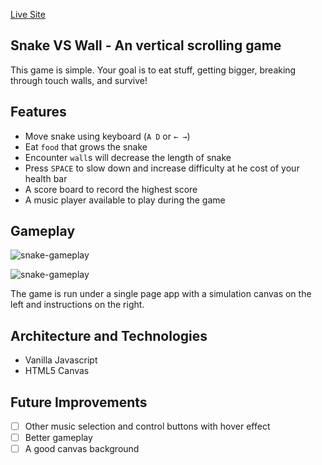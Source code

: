 [Live Site](https://snake-vs-wall.herokuapp.com/)


## Snake VS Wall - An vertical scrolling game

This game is simple. Your goal is to eat stuff, getting bigger, breaking through touch walls, and survive!

## Features

+ Move snake using keyboard (`A D` or `← →`)
+ Eat `food` that grows the snake
+ Encounter `wall`s will decrease the length of snake
+ Press `SPACE` to slow down and increase difficulty at he cost of your health bar
+ A score board to record the highest score
+ A music player available to play during the game

## Gameplay

![snake-gameplay](https://i.imgur.com/qT28U6A.gif)

![snake-gameplay](https://i.imgur.com/ixFRyQN.gif)


The game is run under a single page app with a simulation canvas on the left and instructions on the right.

## Architecture and Technologies

+ Vanilla Javascript
+ HTML5 Canvas

## Future Improvements

 - [ ] Other music selection and control buttons with hover effect
 - [ ] Better gameplay
 - [ ] A good canvas background
